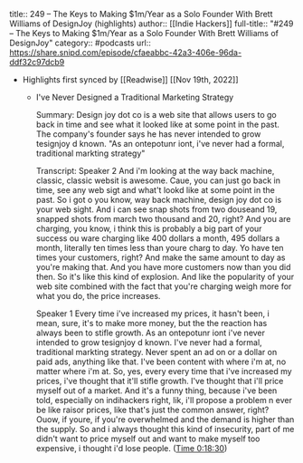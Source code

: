 title:: 249 – The Keys to Making $1m/Year as a Solo Founder With Brett Williams of DesignJoy (highlights)
author:: [[Indie Hackers]]
full-title:: "\#249 – The Keys to Making $1m/Year as a Solo Founder With Brett Williams of DesignJoy"
category:: #podcasts
url:: https://share.snipd.com/episode/cfaeabbc-42a3-406e-96da-ddf32c97dcb9

- Highlights first synced by [[Readwise]] [[Nov 19th, 2022]]
	- I've Never Designed a Traditional Marketing Strategy
	  
	  Summary:
	  Design joy dot co is a web site that allows users to go back in time and see what it looked like at some point in the past. The company's founder says he has never intended to grow tesignjoy d known. "As an ontepotunr iont, i've never had a formal, traditional markting strategy"
	  
	  Transcript:
	  Speaker 2
	  And i'm looking at the way back machine, classic, classic websit is awesome. Caue, you can just go back in time, see any web sigt and what't lookd like at some point in the past. So i got o you know, way back machine, design joy dot co is your web sight. And i can see snap shots from two douseand 19, snapped shots from march two thousand and 20, right? And you are charging, you know, i think this is probably a big part of your success ou ware charging like 400 dollars a month, 495 dollars a month, literally ten times less than youre charg to day. Yo have ten times your customers, right? And make the same amount to day as you're making that. And you have more customers now than you did then. So it's like this kind of explosion. And like the popularity of your web site combined with the fact that you're charging weigh more for what you do, the price increases.
	  
	  Speaker 1
	  Every time i've increased my prices, it hasn't been, i mean, sure, it's to make more money, but the the reaction has always been to stifle growth. As an ontepotunr iont i've never intended to grow tesignjoy d known. I've never had a formal, traditional markting strategy. Never spent an ad on or a dollar on paid ads, anything like that. I've been content with where i'm at, no matter where i'm at. So, yes, every every time that i've increased my prices, i've thought that it'll stifle growth. I've thought that i'll price myself out of a market. And it's a funny thing, because i've been told, especially on indihackers right, lik, i'll propose a problem n ever be like raisor prices, like that's just the common answer, right? Ouow, if youre, if you're overwhelmed and the demand is higher than the supply. So and i always thought this kind of insecurity, part of me didn't want to price myself out and want to make myself too expensive, i thought i'd lose people. ([Time 0:18:30](https://share.snipd.com/snip/ea1f3269-fc72-454c-a432-c9e9d6dc4e55))